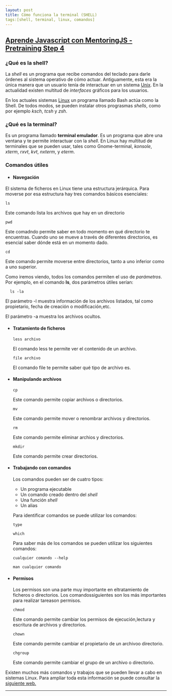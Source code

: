 ```yaml
---
layout: post
title: Cómo funciona la terminal (SHELL)
tags:[shell, terminal, linux, comandos]
---
```

## [**Aprende Javascript con MentoringJS - Pretraining Step 4**](http://MentoringJS.com)
### ¿Qué es la shell?
La _shell_ es un programa que recibe comandos del teclado para darle órdenes al sistema operativo de cómo actuar. Antiguamente, esta era la única manera que un usuario tenía de interactuar en un sistema [Unix](http://www.unix.org/what_is_unix/history_timeline.html).
En la actualidad existen multitud de _interfaces_ gráficos para los usuarios.

En los actuales sistemas [Linux](https://www.debian.org/releases/stable/armel/ch01s02.html.es) un programa llamado Bash actúa como la Shell. De todos modos, se pueden instalar otros prograsmas _shells_, como por ejemplo _ksch_, _tcsh_ y _zsh_.

### ¿Qué es la terminal?

Es un programa llamado **terminal emulador**. Es un programa que abre una ventana y te permite interactuar con la _shell_.  En Linux hay multitud de terminales que se pueden usar, tales como Gnome-terminal, _konsole_, _xterm_, _rxvt_, _kvt_, _nxterm_, y _eterm_.

### Comandos útiles
+ #### Navegación
El sistema de ficheros en Linux tiene una estructura jerárquica. Para moverse por esa estructura hay tres comandos básicos esenciales:
```
ls
```
Este comando lista los archivos que hay en un directorio
```
pwd
```
Este comadndo permite saber en todo momento en qué directorio te encuentras. Cuando uno se mueve a través de diferentes directorios, es esencial saber dónde está en un momento dado.
```
cd
```
Este comando permite moverse entre directorios, tanto a uno inferior como a uno superior.

  Como iremos viendo, todos los comandos permiten el uso de _parámetros_.
  Por ejemplo, en el comando **ls**, dos parámetros útiles serían:
  ```
    ls -la

  ```
El parámetro -l muestra información de los archivos listados, tal como propietario, fecha de creación o modificación,etc.

  El parámetro -a muestra los archivos ocultos.

+ #### Tratamiento de ficheros

  ```
  less archivo
  ```
  El comando less te permite ver el contenido de un archivo.
  ```
  file archivo
  ```
  El comando file te permite saber qué tipo de archivo es.


+ #### Manipulando archivos

  ```
  cp
  ```
  Este comando permite copiar archivos o directorios.
  ```
  mv
  ```
  Este comando permite mover o renombrar archivos y directorios.
  ```
  rm
  ```
  Este comando permite eliminar archios y directorios.
  ```
  mkdir
  ```
  Este comando permite crear directorios.

+ #### Trabajando con comandos

  Los comandos pueden ser de cuatro tipos:

    * Un programa ejecutable
    * Un comando creado dentro del _shell_
    * Una función _shell_
    * Un alias

  Para identificar comandos se puede utilizar los comandos:
  ```
  type
  ```
  ```
  which
  ```

  Para saber más de los comandos se pueden utilizar los siguientes comandos:

  ```
  cualquier comando --help
  ```
  ```
  man cualquier comando
  ```

+ #### Permisos

  Los permisos son una parte muy importante en eltratamiento de ficheros o directorios. Los comandossiguientes son los más importantes para realizar tareason permisos.

  ```
  chmod
  ```
  Este comando permite cambiar los permisos de ejecución,lectura y escritura de archivos y directorios.
  ```
  chown
  ```
  Este comando permite cambiar el propietario de un archivoo directorio.
  ```
  chgroup
    ```
    Este comando permite cambiar el grupo de un archivo o directorio.


Existen muchos más comandos y trabajos que se pueden llevar a cabo en sistemas Linux. Para ampliar toda esta información se puede consultar la [siguiente web.](http://linuxcommand.org/lc3_learning_the_shell.php)

---
